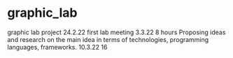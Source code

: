 # graphic_lab
graphic lab project
24.2.22  first lab meeting
3.3.22   8 hours Proposing ideas and research on the main idea in terms of technologies, programming languages, frameworks.
10.3.22  16 
